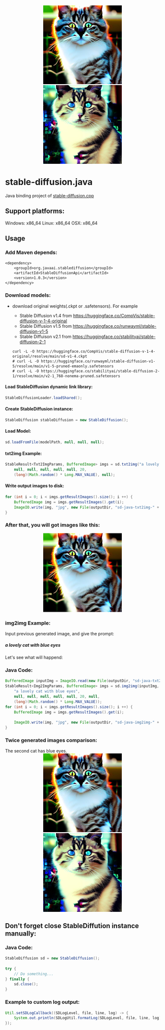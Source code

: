 




<p align="center">
  <img src="./assets/sd-java-txt2img-0.jpg" width="256x">
  <img src="./assets/sd-java-img2img-0.jpg" width="256x">
  
</p>

# stable-diffusion.java

Java binding project of [stable-diffusion.cpp](https://github.com/leejet/stable-diffusion.cpp)


## Support platforms:
Windows: x86_64
Linux: x86_64
OSX: x86_64


## Usage

### Add Maven depends:

```
<dependency>
	<groupId>org.javaai.stablediffusion</groupId>
	<artifactId>StableDiffusionApi</artifactId>
	<version>1.0.3</version>
</dependency>
```

### Download models: 

- download original weights(.ckpt or .safetensors). For example
    - Stable Diffusion v1.4 from https://huggingface.co/CompVis/stable-diffusion-v-1-4-original
    - Stable Diffusion v1.5 from https://huggingface.co/runwayml/stable-diffusion-v1-5
    - Stable Diffuison v2.1 from https://huggingface.co/stabilityai/stable-diffusion-2-1

    ```shell
    curl -L -O https://huggingface.co/CompVis/stable-diffusion-v-1-4-original/resolve/main/sd-v1-4.ckpt
    # curl -L -O https://huggingface.co/runwayml/stable-diffusion-v1-5/resolve/main/v1-5-pruned-emaonly.safetensors
    # curl -L -O https://huggingface.co/stabilityai/stable-diffusion-2-1/resolve/main/v2-1_768-nonema-pruned.safetensors
    ```

#### Load StableDiffusion dynamic link library:
```Java
StableDiffusionLoader.loadShared();
```

#### Create StableDiffusion instance: 
```Java
StableDiffusion stableDiffusion = new StableDiffusion();
```

#### Load Model:
```Java
sd.loadFromFile(modelPath, null, null, null);
```

#### txt2img Example:
```Java
StableResult<Txt2ImgParams, BufferedImage> imgs = sd.txt2img("a lovely cat", 
	null, null, null, null, null, 20, 
	(long)(Math.random() * Long.MAX_VALUE), null);
```
#### Write output images to disk:
```Java
for (int i = 0; i < imgs.getResultImages().size(); i ++) {
	BufferedImage img = imgs.getResultImages().get(i);
	ImageIO.write(img, "jpg", new File(outputDir, "sd-java-txt2img-" + i + ".jpg"));
}
```

### After that, you will got images like this: 
<p align="center">
  <img src="./assets/sd-java-txt2img-0.jpg" width="256x">
</p>



### img2img Example:
Input previous generated image, and give the prompt: 
##### a lovely cat with blue eyes
Let's see what will happend: 

### Java Code: 
```Java
BufferedImage inputImg = ImageIO.read(new File(outputDir, "sd-java-txt2img-0.jpg"));
StableResult<Img2ImgParams, BufferedImage> imgs = sd.img2img(inputImg, 
	"a lovely cat with blue eyes", 
	null, null, null, null, null, 20, null, 
	(long)(Math.random() * Long.MAX_VALUE));
for (int i = 0; i < imgs.getResultImages().size(); i ++) {
	BufferedImage img = imgs.getResultImages().get(i);
	
	ImageIO.write(img, "jpg", new File(outputDir, "sd-java-img2img-" + i + ".jpg"));
}
```


### Twice generated images comparison: 


<p align="center">
  <div>The second cat has blue eyes. </div>
  <div align="center">
  	<img src="./assets/sd-java-txt2img-0.jpg" width="256x">
    <img src="./assets/sd-java-img2img-0.jpg" width="256x">
  </div>
  
</p>


## Don't forget close StableDiffution instance manually:
### Java Code: 
```Java
StableDiffusion sd = new StableDiffusion();
         
try {
    // Do something...
} finally {
    sd.close();
}
```

### Example to custom log output: 
``` Java
Util.setSDLogCallback((SDLogLevel, file, line, log) -> {
	System.out.println(SDLogUtil.formatLog(SDLogLevel, file, line, log));
});
```























